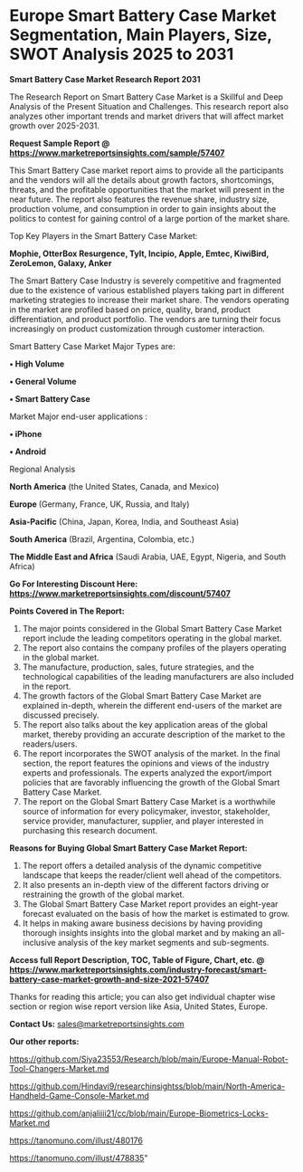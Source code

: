 # Europe Smart Battery Case Market Segmentation, Main Players, Size, SWOT Analysis 2025 to 2031

<strong>Smart Battery Case Market Research Report 2031</strong>

The Research Report on Smart Battery Case Market is a Skillful and Deep Analysis of the Present Situation and Challenges. This research report also analyzes other important trends and market drivers that will affect market growth over 2025-2031.

<strong>Request Sample Report @ <a href=https://www.marketreportsinsights.com/sample/57407>https://www.marketreportsinsights.com/sample/57407</a></strong>

This Smart Battery Case market report aims to provide all the participants and the vendors will all the details about growth factors, shortcomings, threats, and the profitable opportunities that the market will present in the near future. The report also features the revenue share, industry size, production volume, and consumption in order to gain insights about the politics to contest for gaining control of a large portion of the market share.

Top Key Players in the Smart Battery Case Market:

<strong>Mophie, OtterBox Resurgence, Tylt, Incipio, Apple, Emtec, KiwiBird, ZeroLemon, Galaxy, Anker</strong>

The Smart Battery Case Industry is severely competitive and fragmented due to the existence of various established players taking part in different marketing strategies to increase their market share. The vendors operating in the market are profiled based on price, quality, brand, product differentiation, and product portfolio. The vendors are turning their focus increasingly on product customization through customer interaction.

Smart Battery Case Market Major Types are:

<strong>• High Volume

• General Volume

• Smart Battery Case</strong>

Market Major end-user applications :

<strong>• iPhone

• Android</strong>

Regional Analysis

</u><strong><b>North America</b></strong> (the United States, Canada, and Mexico)

<strong><b>Europe </b></strong>(Germany, France, UK, Russia, and Italy)

<strong><b>Asia-Pacific</b></strong> (China, Japan, Korea, India, and Southeast Asia)

<strong><b>South America</b></strong> (Brazil, Argentina, Colombia, etc.)

<strong><b>The Middle East and Africa</b></strong> (Saudi Arabia, UAE, Egypt, Nigeria, and South Africa)

<strong>Go For Interesting Discount Here: <a href=https://www.marketreportsinsights.com/discount/57407>https://www.marketreportsinsights.com/discount/57407</a></strong>

<strong>Points Covered in The Report:</strong>
<ol>
  <li>The major points considered in the Global Smart Battery Case Market report include the leading competitors operating in the global market.</li>
  <li>The report also contains the company profiles of the players operating in the global market.</li>
  <li>The manufacture, production, sales, future strategies, and the technological capabilities of the leading manufacturers are also included in the report.</li>
  <li>The growth factors of the Global Smart Battery Case Market are explained in-depth, wherein the different end-users of the market are discussed precisely.</li>
  <li>The report also talks about the key application areas of the global market, thereby providing an accurate description of the market to the readers/users.</li>
  <li>The report incorporates the SWOT analysis of the market. In the final section, the report features the opinions and views of the industry experts and professionals. The experts analyzed the export/import policies that are favorably influencing the growth of the Global Smart Battery Case Market.</li>
  <li>The report on the Global Smart Battery Case Market is a worthwhile source of information for every policymaker, investor, stakeholder, service provider, manufacturer, supplier, and player interested in purchasing this research document.</li>
</ol>
<strong>Reasons for Buying Global Smart Battery Case Market Report:</strong>

<ol>
  <li>The report offers a detailed analysis of the dynamic competitive landscape that keeps the reader/client well ahead of the competitors.</li>
  <li>It also presents an in-depth view of the different factors driving or restraining the growth of the global market.</li>
  <li>The Global Smart Battery Case Market report provides an eight-year forecast evaluated on the basis of how the market is estimated to grow.</li>
  <li>It helps in making aware business decisions by having providing thorough insights insights into the global market and by making an all-inclusive analysis of the key market segments and sub-segments.</li>
</ol>
<strong>Access full Report Description, TOC, Table of Figure, Chart, etc. @ <a href=https://www.marketreportsinsights.com/industry-forecast/smart-battery-case-market-growth-and-size-2021-57407>https://www.marketreportsinsights.com/industry-forecast/smart-battery-case-market-growth-and-size-2021-57407</a></strong>


Thanks for reading this article; you can also get individual chapter wise section or region wise report version like Asia, United States, Europe.

<strong>Contact Us:</strong>
sales@marketreportsinsights.com

<strong>Our other reports:</strong>

<a href=https://github.com/Siya23553/Research/blob/main/Europe-Manual-Robot-Tool-Changers-Market.md>https://github.com/Siya23553/Research/blob/main/Europe-Manual-Robot-Tool-Changers-Market.md</a>

<a href=https://github.com/Hindavi9/researchinsightss/blob/main/North-America-Handheld-Game-Console-Market.md>https://github.com/Hindavi9/researchinsightss/blob/main/North-America-Handheld-Game-Console-Market.md</a>

<a href=https://github.com/anjaliiii21/cc/blob/main/Europe-Biometrics-Locks-Market.md>https://github.com/anjaliiii21/cc/blob/main/Europe-Biometrics-Locks-Market.md</a>

<a href=https://tanomuno.com/illust/480176>https://tanomuno.com/illust/480176</a>

<a href=https://tanomuno.com/illust/478835>https://tanomuno.com/illust/478835</a>"

